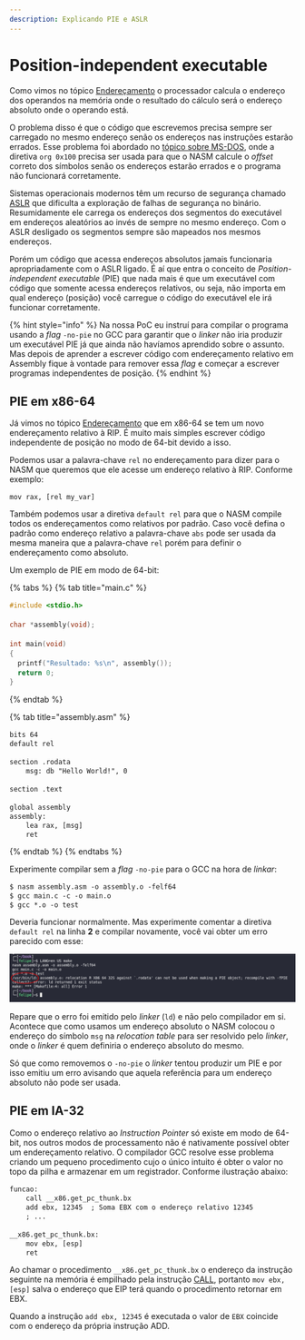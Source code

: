 ```yaml
---
description: Explicando PIE e ASLR
---
```


# Position-independent executable

Como vimos no tópico [Endereçamento](../a-base/enderecamento.md) o processador calcula o endereço dos operandos na memória onde o resultado do cálculo será o endereço absoluto onde o operando está.

O problema disso é que o código que escrevemos precisa sempre ser carregado no mesmo endereço senão os endereços nas instruções estarão errados. Esse problema foi abordado no [tópico sobre MS-DOS](programando-no-ms-dos.md), onde a diretiva `org 0x100` precisa ser usada para que o NASM calcule o _offset_ correto dos símbolos senão os endereços estarão errados e o programa não funcionará corretamente.

Sistemas operacionais modernos têm um recurso de segurança chamado [ASLR](https://pt.wikipedia.org/wiki/Address_space_layout_randomization) que dificulta a exploração de falhas de segurança no binário. Resumidamente ele carrega os endereços dos segmentos do executável em endereços aleatórios ao invés de sempre no mesmo endereço. Com o ASLR desligado os segmentos sempre são mapeados nos mesmos endereços.

Porém um código que acessa endereços absolutos jamais funcionaria apropriadamente com o ASLR ligado. É aí que entra o conceito de _Position-independent executable_ \(PIE\) que nada mais é que um executável com código que somente acessa endereços relativos, ou seja, não importa em qual endereço \(posição\) você carregue o código do executável ele irá funcionar corretamente.

{% hint style="info" %}
Na nossa PoC eu instruí para compilar o programa usando a _flag_ `-no-pie` no GCC para garantir que o _linker_ não iria produzir um executável PIE já que ainda não havíamos aprendido sobre o assunto. Mas depois de aprender a escrever código com endereçamento relativo em Assembly fique à vontade para remover essa _flag_ e começar a escrever programas independentes de posição.
{% endhint %}

## PIE em x86-64

Já vimos no tópico [Endereçamento](../a-base/enderecamento.md#enderecamento-em-x-86-64) que em x86-64 se tem um novo endereçamento relativo à RIP. É muito mais simples escrever código independente de posição no modo de 64-bit devido a isso.

Podemos usar a palavra-chave `rel` no endereçamento para dizer para o NASM que queremos que ele acesse um endereço relativo à RIP. Conforme exemplo:

```text
mov rax, [rel my_var]
```

Também podemos usar a diretiva `default rel` para que o NASM compile todos os endereçamentos como relativos por padrão. Caso você defina o padrão como endereço relativo a palavra-chave `abs` pode ser usada da mesma maneira que a palavra-chave `rel` porém para definir o endereçamento como absoluto.

Um exemplo de PIE em modo de 64-bit:

{% tabs %}
{% tab title="main.c" %}
```c
#include <stdio.h>

char *assembly(void);

int main(void)
{
  printf("Resultado: %s\n", assembly());
  return 0;
}
```
{% endtab %}

{% tab title="assembly.asm" %}
```
bits 64
default rel

section .rodata
    msg: db "Hello World!", 0

section .text

global assembly
assembly:
    lea rax, [msg]
    ret
```
{% endtab %}
{% endtabs %}

Experimente compilar sem a _flag_ `-no-pie` para o GCC na hora de _linkar_:

```text
$ nasm assembly.asm -o assembly.o -felf64
$ gcc main.c -c -o main.o
$ gcc *.o -o test
```

Deveria funcionar normalmente. Mas experimente comentar a diretiva `default rel` na linha **2** e compilar novamente, você vai obter um erro parecido com esse:

![](../.gitbook/assets/image%20%2810%29.png)

Repare que o erro foi emitido pelo _linker_ \(`ld`\) e não pelo compilador em si. Acontece que como usamos um endereço absoluto o NASM colocou o endereço do símbolo `msg` na _relocation table_ para ser resolvido pelo _linker_, onde o _linker_ é quem definiria o endereço absoluto do mesmo.

Só que como removemos o `-no-pie` o _linker_ tentou produzir um PIE e por isso emitiu um erro avisando que aquela referência para um endereço absoluto não pode ser usada.

## PIE em IA-32

Como o endereço relativo ao _Instruction Pointer_ só existe em modo de 64-bit, nos outros modos de processamento não é nativamente possível obter um endereçamento relativo. O compilador GCC resolve esse problema criando um pequeno procedimento cujo o único intuito é obter o valor no topo da pilha e armazenar em um registrador. Conforme ilustração abaixo:

```text
funcao:
    call __x86.get_pc_thunk.bx
    add ebx, 12345  ; Soma EBX com o endereço relativo 12345
    ; ...

__x86.get_pc_thunk.bx:
    mov ebx, [esp]
    ret
```

Ao chamar o procedimento `__x86.get_pc_thunk.bx` o endereço da instrução seguinte na memória é empilhado pela instrução [CALL](call-e-ret.md), portanto `mov ebx, [esp]` salva o endereço que EIP terá quando o procedimento retornar em EBX.

Quando a instrução `add ebx, 12345` é executada o valor de `EBX` coincide com o endereço da própria instrução ADD.

